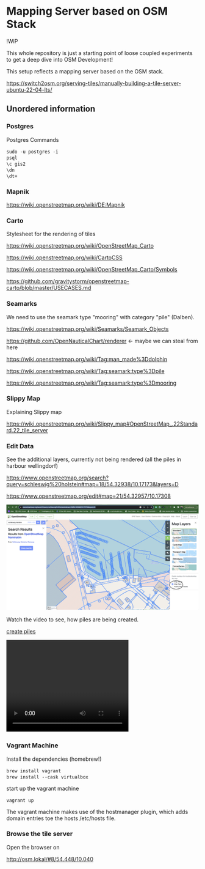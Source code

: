 # Mapping Server based on OSM Stack

!WiP

This whole repository is just a starting point of loose coupled experiments to get a deep dive into OSM Development!

This setup reflects a mapping server based on the OSM stack.

https://switch2osm.org/serving-tiles/manually-building-a-tile-server-ubuntu-22-04-lts/

## Unordered information

### Postgres

Postgres Commands
```
sudo -u postgres -i
psql
\c gis2
\dn
\dt+
```

### Mapnik

https://wiki.openstreetmap.org/wiki/DE:Mapnik

### Carto

Stylesheet for the rendering of tiles

https://wiki.openstreetmap.org/wiki/OpenStreetMap_Carto

https://wiki.openstreetmap.org/wiki/CartoCSS

https://wiki.openstreetmap.org/wiki/OpenStreetMap_Carto/Symbols

https://github.com/gravitystorm/openstreetmap-carto/blob/master/USECASES.md

### Seamarks

We need to use the seamark type "mooring" with category "pile" (Dalben).

https://wiki.openstreetmap.org/wiki/Seamarks/Seamark_Objects

https://github.com/OpenNauticalChart/renderer <- maybe we can steal from here

https://wiki.openstreetmap.org/wiki/Tag:man_made%3Ddolphin

https://wiki.openstreetmap.org/wiki/Tag:seamark:type%3Dpile

https://wiki.openstreetmap.org/wiki/Tag:seamark:type%3Dmooring


### Slippy Map

Explaining Slippy map

https://wiki.openstreetmap.org/wiki/Slippy_map#OpenStreetMap_.22Standard.22_tile_server

### Edit Data

See the additional layers, currently not being rendered (all the piles in harbour wellingdorf)

https://www.openstreetmap.org/search?query=schleswig%20holstein#map=18/54.32938/10.17173&layers=D

https://www.openstreetmap.org/edit#map=21/54.32957/10.17308

![Data Map](images/data_map.png)

Watch the video to see, how piles are being created.

[create piles](images/create_mooring_pile.mov)

<video width="320" height="240" controls>
  <source src="images/create_mooring_pile.mov" type="video/mp4">
</video>

### Vagrant Machine

Install the dependencies (homebrew!)

```
brew install vagrant
brew install --cask virtualbox
```

start up the vagrant machine

```
vagrant up
```

The vagrant machine makes use of the hostmanager plugin, which adds domain entries toe the hosts /etc/hosts file.

### Browse the tile server

Open the browser on

http://osm.lokal/#8/54.448/10.040
